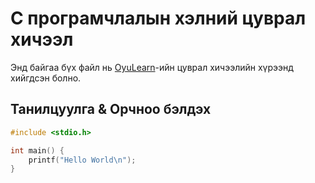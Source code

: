 # C програмчлалын хэлний цуврал хичээл
Энд байгаа бүх файл нь [OyuLearn](https://www.youtube.com/OyuTube)-ийн цуврал хичээлийн хүрээнд хийгдсэн болно.

## Танилцуулга & Орчноо бэлдэх

```c
#include <stdio.h>

int main() {
    printf("Hello World\n");
}
```